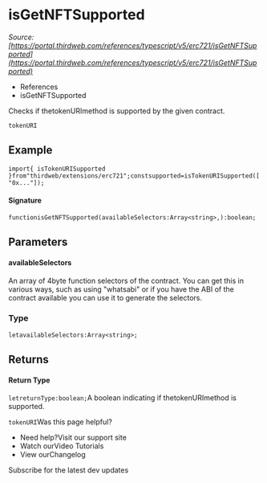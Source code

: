 # isGetNFTSupported

*Source: [https://portal.thirdweb.com/references/typescript/v5/erc721/isGetNFTSupported](https://portal.thirdweb.com/references/typescript/v5/erc721/isGetNFTSupported)*

* References
* isGetNFTSupported

Checks if thetokenURImethod is supported by the given contract.

`tokenURI`
## Example

`import{ isTokenURISupported }from"thirdweb/extensions/erc721";constsupported=isTokenURISupported(["0x..."]);`
#### Signature

`functionisGetNFTSupported(availableSelectors:Array<string>,):boolean;`
## Parameters

#### availableSelectors

An array of 4byte function selectors of the contract. You can get this in various ways, such as using "whatsabi" or if you have the ABI of the contract available you can use it to generate the selectors.

### Type

`letavailableSelectors:Array<string>;`
## Returns

#### Return Type

`letreturnType:boolean;`A boolean indicating if thetokenURImethod is supported.

`tokenURI`Was this page helpful?

* Need help?Visit our support site
* Watch ourVideo Tutorials
* View ourChangelog

Subscribe for the latest dev updates

